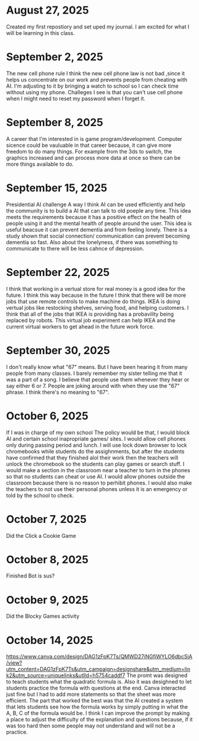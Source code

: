 # August 27, 2025
Created my first repostiory and set uped my journal. I am excited for what I will be learning in this class.
# September 2, 2025
The new cell phone rule
I think the new cell phone law is not bad ,since it helps us concentrate on our work and prevents people from cheating with AI. I'm adjusting to it by bringing a watch to school so I can check time without using my phone. Challeges I see is that you can't use cell phone when I might need to reset my password when I forget it.
# September 8, 2025
A career that I'm interested in is game program/development. Computer sicence could be vauluable in that career because, it can give more freedom to do many things. For example from the 3ds to switch, the graphics increased and can process more data at once so there can be more things available to do.
# September 15, 2025
Presidential AI challenge
A way I think AI can be used efficiently and help the community is to build a AI that can talk to old poeple any time. This idea meets the requirements because it has a positive effect on the health of people using it and the mental health of people around the user. This idea is useful beacsue it can prevent dementia and from feeling lonely. There is a study shown that social connection/ communication can prevent becoming dementia so fast. Also about the lonelyness, if there was something to communicate to there will be less cahnce of depression.
# September 22, 2025
I think that working in a vertual store for real money is a good idea for the future. I think this way because in the future I think that there will be more jobs that use remote controls to make machine do things. IKEA is doing vertual jobs like restocking shelves, serving food, and helping customers. I think that all of the jobs that IKEA is providing has a probavility being replaced by robots. This virtual job experiment can help IKEA and the current virtual workers to get ahead in the future work force.
# September 30, 2025
I don't really know what "67" means. But I have been hearing it from many people from many classes. I barely remember my sister telling me that it was a part of a song. I believe that people use them whenever they hear or say either 6 or 7. People are joking around with when they use the "67" phrase. I think there's no meaning to "67".
# October 6, 2025
If I was in charge of my own school The policy would be that, I would block AI and certain school inapropriate games/ sites. I would allow cell phones only during passing period and lunch. I will use lock down browser to lock chromebooks while students do the assighnments, but after the students have confirmed that they finished alol their work then the teachers will unlock the chromebook so the students can play games or search stuff. I would make a section in the classroom near a teacher to turn in the phones so that no students can cheat or use AI. I would allow phones outside the classroom because there is no reason to perhibit phones. I would also make the teachers to not use their personal phones unless it is an emergency or told by the school to check.
# October 7, 2025
Did the Click a Cookie Game
# October 8, 2025
Finished Bot is sus?
# October 9, 2025
Did the Blocky Games activity
# October 14, 2025
https://www.canva.com/design/DAG1zFpK7Ts/QMWD27iNGfiWYLO6dbcSjA/view?utm_content=DAG1zFpK7Ts&utm_campaign=designshare&utm_medium=link2&utm_source=uniquelinks&utlId=h5754caddf7
The promt was designed to teach students what the quadratic formula is. Also it was desighned to let students practice the formula with questions at the end. Canva interacted just fine but I had to add more statements so that the sheet was more efficient. The part that worked the best was that the AI created a system that lets students see how the formula works by simply putting in what the A, B, C of the formula would be. I think I can improve the prompt by making a place to adjust the difficulty of the explanation and questions because, if it was too hard then some people may not understand and will not be a practice.
